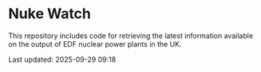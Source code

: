 # Nuke Watch

This repository includes code for retrieving the latest information available on the output of EDF nuclear power plants in the UK.

Last updated: 2025-09-29 09:18